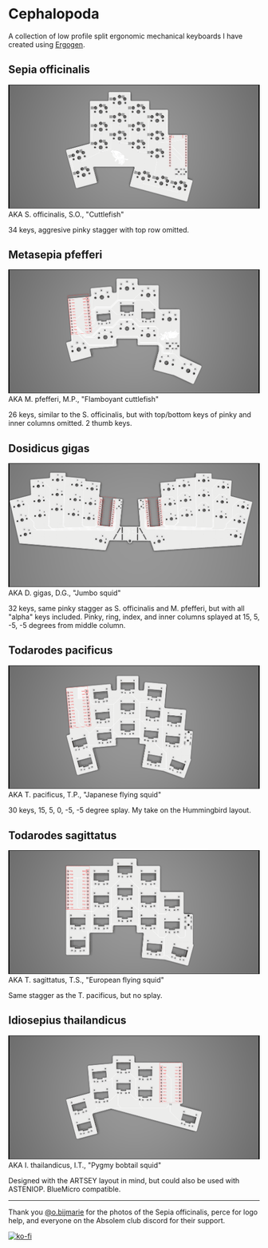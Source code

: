 # Cephalopoda

A collection of low profile split ergonomic mechanical keyboards I have created using [Ergogen](https://github.com/mrzealot/ergogen).

## Sepia officinalis
![Sepia officinalis](Images/sepia_officinalis.png)
AKA S. officinalis, S.O., "Cuttlefish"

34 keys, aggresive pinky stagger with top row omitted.

## Metasepia pfefferi
![Metasepia pfefferi](Images/metasepia_pfefferi.png)
AKA M. pfefferi, M.P., "Flamboyant cuttlefish"

26 keys, similar to the S. officinalis, but with top/bottom keys of pinky and inner columns omitted. 2 thumb keys.

## Dosidicus gigas
![Dosidicus gigas](Images/dosidicus_gigas.png)
AKA D. gigas, D.G., "Jumbo squid"

32 keys, same pinky stagger as S. officinalis and M. pfefferi, but with all "alpha" keys included. Pinky, ring, index, and inner columns splayed at 15, 5, -5, -5 degrees from middle column.

## Todarodes pacificus
![Todarodes pacificus](Images/todarodes_pacificus.png)
AKA T. pacificus, T.P., "Japanese flying squid"

30 keys, 15, 5, 0, -5, -5 degree splay. My take on the Hummingbird layout.

## Todarodes sagittatus
![Todarodes sagittatus](Images/todarodes_sagittatus.png)
AKA T. sagittatus, T.S., "European flying squid"

Same stagger as the T. pacificus, but no splay.

## Idiosepius thailandicus
![Idiosepius thailandicus](Images/idiosepius_thailandicus.png)
AKA I. thailandicus, I.T., "Pygmy bobtail squid"

Designed with the ARTSEY layout in mind, but could also be used with ASTENIOP.
BlueMicro compatible.

---

Thank you [@o.bijmarie](https://instagram.com/o.bijmarie) for the photos of the Sepia officinalis, perce for logo help, and everyone on the Absolem club discord for their support.

[![ko-fi](https://ko-fi.com/img/githubbutton_sm.svg)](https://ko-fi.com/Z8Z75C28V)
